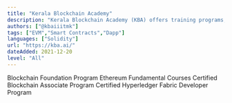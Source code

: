 ```yaml
---
title: "Kerala Blockchain Academy"
description: "Kerala Blockchain Academy (KBA) offers training programs, consultancy services, and research activities in multiple domains of Blockchain Technology"
authors: ["@kbaiiitmk"]
tags: ["EVM","Smart Contracts","Dapp"]
languages: ["Solidity"]
url: "https://kba.ai/"
dateAdded: 2021-12-20
level: "All"
---
```


Blockchain Foundation Program
Ethereum Fundamental Courses
Certified Blockchain Associate Program
Certified Hyperledger Fabric Developer Program
